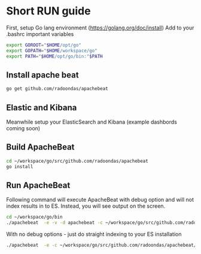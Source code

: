# Short RUN guide

First, setup Go lang environment (https://golang.org/doc/install)
Add to your .bashrc important variables

```bash
export GOROOT="$HOME/opt/go"
export GOPATH="$HOME/workspace/go"
export PATH="$HOME/opt/go/bin:"$PATH
```

## Install apache beat

```bash
go get github.com/radoondas/apachebeat
```

## Elastic and Kibana
Meanwhile setup your ElasticSearch and Kibana (example dashbords coming soon)

## Build ApacheBeat 

```bash
cd ~/workspace/go/src/github.com/radoondas/apachebeat
go install
```

## Run ApacheBeat

Following command will execute ApacheBeat with debug option and will not index results in to ES. Instead, you will see output on the screen.
```bash
cd ~/workspace/go/bin
./apachebeat  -e -v -d apachebeat -c ~/workspace/go/src/github.com/radoondas/apachebeat/etc/apachebeat.yml
```

With no debug options - just do straight indexing to your ES installation

```bash
./apachebeat  -e -c ~/workspace/go/src/github.com/radoondas/apachebeat/etc/apachebeat.yml
```
